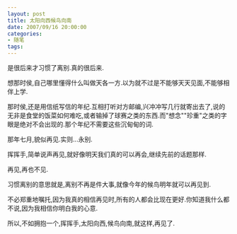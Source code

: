 ```yaml
---
layout: post
title: 太阳向西候鸟向南
date: 2007/09/16 20:00:00
categories: 
- 随笔
tags: 
---
```


是很后来才习惯了离别.真的很后来.

想那时侯,自己哪里懂得什么叫做天各一方.以为就不过是不能够天天见面,不能够相伴上学.

那时侯,还是用信纸写信的年纪.互相打听对方邮编,兴冲冲写几行就寄出去了,说的无非是食堂的饭菜如何难吃,或者输掉了球赛之类的东西.而"想念""珍重"之类的字眼是绝对不会出现的.那个年纪不需要这些沉甸甸的词.

那年七月,貌似再见.实则...永别.

挥挥手,简单说声再见,就好像明天我们真的可以再会,继续先前的话题那样.

再见,再也不见.

习惯离别的意思就是,离别不再是件大事,就像今年的候鸟明年就可以再见到.

不必郑重地嘱托,因为我真的相信再见时,所有的人都会比现在更好.你知道我什么都不说,因为我相信你明白我的心意.

所以,不如拥抱一个,挥挥手,太阳向西,候鸟向南,就这样,再见了.

